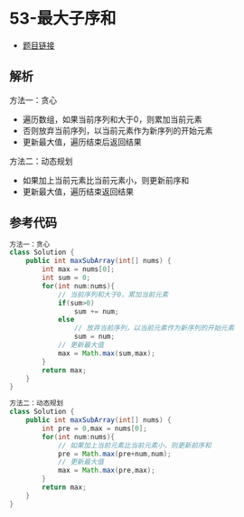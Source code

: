 # 53-最大子序和

- [题目链接](https://leetcode-cn.com/problems/maximum-subarray/)

## 解析

方法一：贪心
- 遍历数组，如果当前序列和大于0，则累加当前元素
- 否则放弃当前序列，以当前元素作为新序列的开始元素
- 更新最大值，遍历结束后返回结果

方法二：动态规划
- 如果加上当前元素比当前元素小，则更新前序和
- 更新最大值，遍历结束返回结果

## 参考代码
```Java
方法一：贪心
class Solution {
    public int maxSubArray(int[] nums) {
        int max = nums[0];
        int sum = 0;
        for(int num:nums){
            // 当前序列和大于0，累加当前元素
            if(sum>0)
                sum += num;
            else
                // 放弃当前序列，以当前元素作为新序列的开始元素
                sum = num;
            // 更新最大值
            max = Math.max(sum,max);
        }
        return max;
    }
}

方法二：动态规划
class Solution {
    public int maxSubArray(int[] nums) {
        int pre = 0,max = nums[0];
        for(int num:nums){
            // 如果加上当前元素比当前元素小，则更新前序和
            pre = Math.max(pre+num,num);
            // 更新最大值
            max = Math.max(pre,max);
        }
        return max;
    }
}
```
